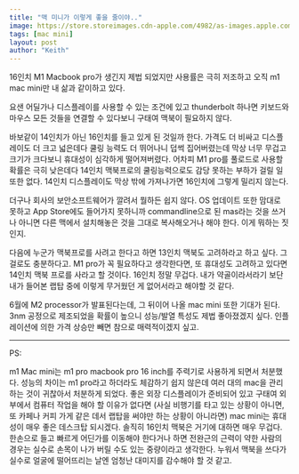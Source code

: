 ```yaml
---
title: "맥 미니가 이렇게 좋을 줄이야.."
image: https://store.storeimages.cdn-apple.com/4982/as-images.apple.com/is/mac-mini-hero-202011?wid=904&hei=840&fmt=jpeg&qlt=90&.v=1603403462000
tags: [mac mini]
layout: post
author: "Keith"
---
```


16인치 M1 Macbook pro가 생긴지 제법 되었지만 사용률은 극히 저조하고 오직 m1 mac mini만 내 삶과 같이하고 있다.

요샌 어딜가나 디스플레이를 사용할 수 있는 조건에 있고 thunderbolt 하나면 키보드와 마우스 모든 것들을 연결할 수 있다보니 구태여 맥북이 필요하지 않다. 

바보같이 14인치가 아닌 16인치를 들고 있게 된 것일까 한다. 가격도 더 비싸고 디스플레이도 더 크고 넓은데다 쿨링 능력도 더 뛰어나니 덥썩 집어버렸는데 막상 너무 무겁고 크기가 크다보니 휴대성이 심각하게 떨어져버렸다. 어차피 M1 pro를 풀로드로 사용할 확률은 극히 낮은데다 14인치 맥북프로의 쿨링능력으로도 감당 못하는 부하가 걸릴 일 또한 없다. 14인치 디스플레이도 막상 밖에 가져나가면 16인치에 그렇게 밀리지 않는다.

더구나 회사의 보안소프트웨어가 깔려서 뭘하든 쉽지 않다. OS 업데이트 또한 맘대로 못하고 App Store에도 들어가지 못하니까 commandline으로 된 mas라는 것을 쓰거나 아니면 다른 맥에서 설치해놓은 것을 그대로 복사해오거나 해야 한다. 이게 뭐하는 짓인지.

다음에 누군가 맥북프로를 사려고 한다고 하면 13인치 맥북도 고려하라고 하고 싶다. 그걸로도 충분하다고. M1 pro가 꼭 필요하다고 생각한다면, 또 휴대성도 고려하고 있다면 14인치 맥북 프로를 사라고 할 것이다. 16인치 정말 무겁다. 내가 약골이라서라기 보단 내가 들어본 랩탑 중에 이렇게 무거웠던 게 없어서라고 해야할 것 같다. 

6월에 M2 processor가 발표된다는데, 그 뒤이어 나올 mac mini 또한 기대가 된다. 3nm 공정으로 제조되었을 확률이 높으니 성능/발열 특성도 제법 좋아졌겠지 싶다. 인플레이션에 의한 가격 상승만 빼면 참으로 매력적이겠지 싶고.

---
PS:

m1 Mac mini는 m1 pro macbook pro 16 inch를 주력기로 사용하게 되면서 처분했다. 성능의 차이는 m1 pro라고 하더라도 체감하기 쉽지 않은데 여러 대의 mac을 관리하는 것이 귀찮아서 처분하게 되었다. 좋은 외장 디스플레이가 준비되어 있고 구태여 외부에서 컴퓨터 작업을 해야 할 이유가 없다면 (사실 비행기를 타고 있는 상황이 아니면, 또 카페나 커피 가게 같은 데서 랩탑을 써야만 하는 상황이 아니라면) mac mini는 휴대성이 매우 좋은 데스크탑 되시겠다. 솔직히 16인치 맥북은 거기에 대하면 매우 무겁다. 한손으로 들고 빠르게 어딘가를 이동해야 한다거나 하면 전완근의 근력이 약한 사람의 경우는 실수로 손목이 나가 버릴 수도 있는 중량이라고 생각한다. 누워서 맥북을 쓰다가 실수로 얼굴에 떨어뜨리는 날엔 엄청난 대미지를 감수해야 할 것 같고.